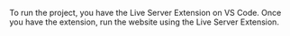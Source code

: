 To run the project, you have the Live Server Extension on VS Code. Once you have the extension, run the website using the Live Server Extension.
